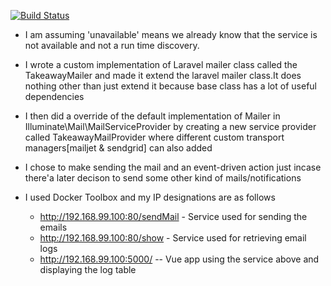 [![Build Status](https://travis-ci.org/jaymal/takeaway.svg?branch=master)](https://travis-ci.org/jaymal/takeaway)

-  I am assuming 'unavailable'  means we already know that the service is not available and not a run time discovery. 

- I wrote a custom implementation of Laravel mailer class called the TakeawayMailer and made it extend the laravel mailer class.It does nothing other than just extend it because base class has a lot of useful dependencies

- I then did a override of the default implementation of Mailer in Illuminate\Mail\MailServiceProvider by creating a new service provider called TakeawayMailProvider where different custom transport managers[mailjet & sendgrid] can also added

- I chose to make sending the mail and an event-driven action just incase there'a later decison to send some other kind of mails/notifications

- I used Docker Toolbox  and my IP designations are as follows

  - http://192.168.99.100:80/sendMail - Service used for sending the emails
  - http://192.168.99.100:80/show - Service used for retrieving email logs
  - http://192.168.99.100:5000/  -- Vue app using the service above and displaying the log table